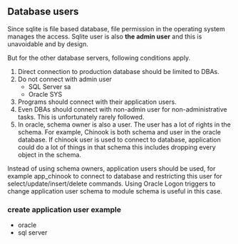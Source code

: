 ## Database users

Since sqlite is file based database, file permission in the operating system manages the access.
Sqlite user is also **the admin user** and this is unavoidable and by design.

But for the other database servers, following conditions apply.

1. Direct connection to production database should be limited to DBAs.
2. Do not connect with admin user 
	- SQL Server sa
	- Oracle SYS 
3. Programs should connect with their application users.
4. Even DBAs should connect with non-admin user for non-administrative tasks. 
This is unfortunately rarely followed. 
5. In oracle, schema owner is also a user. 
The user has a lot of rights in the schema. 
For example, Chinook is both schema and user in the oracle database.
If chinook user is used to connect to database, application could do a lot of things in that schema this includes dropping every object in the schema.

Instead of using schema owners, application users should be used, for example app_chinook to connect to database and restricting this user for select/update/insert/delete commands.
Using Oracle Logon triggers to change application user schema to module schema is useful in this case.

### create application user example

- oracle
- sql server